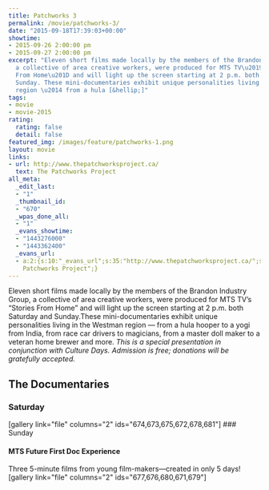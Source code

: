 ```yaml
---
title: Patchworks 3
permalink: /movie/patchworks-3/
date: "2015-09-18T17:39:03+00:00"
showtime:
- 2015-09-26 2:00:00 pm
- 2015-09-27 2:00:00 pm
excerpt: "Eleven short films made locally by the members of the Brandon Industry Group,
  a collective of area creative workers, were produced for MTS TV\u2019s \u201CStories
  From Home\u201D and will light up the screen starting at 2 p.m. both Saturday and
  Sunday. These mini-documentaries exhibit unique personalities living in the Westman
  region \u2014 from a hula [&hellip;]"
tags:
- movie
- movie-2015
rating:
  rating: false
  detail: false
featured_img: /images/feature/patchworks-1.png
layout: movie
links:
- url: http://www.thepatchworksproject.ca/
  text: The Patchworks Project
all_meta:
  _edit_last:
  - "1"
  _thumbnail_id:
  - "670"
  _wpas_done_all:
  - "1"
  _evans_showtime:
  - "1443276000"
  - "1443362400"
  _evans_url:
  - a:2:{s:10:"_evans_url";s:35:"http://www.thepatchworksproject.ca/";s:15:"_evans_url_name";s:22:"The
    Patchworks Project";}
---
```


Eleven short films made locally by the members of the Brandon Industry Group, a collective of area creative workers, were produced for MTS TV’s “Stories From Home” and will light up the screen starting at 2 p.m. both Saturday and Sunday.<span id="more-1433"></span>These mini-documentaries exhibit unique personalities living in the Westman region — from a hula hooper to a yogi from India, from race car drivers to magicians, from a master doll maker to a veteran home brewer and more. *This is a special presentation in conjunction with Culture Days. Admission is free; donations will be gratefully accepted.*

## The Documentaries

### Saturday

\[gallery link="file" columns="2" ids="674,673,675,672,678,681"\] ### Sunday

#### MTS Future First Doc Experience

Three 5-minute films from young film-makers—created in only 5 days! \[gallery link="file" columns="2" ids="677,676,680,671,679"\]